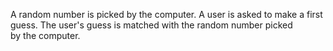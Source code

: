 A random number is picked by the computer. A user is asked to make a first guess. The user's guess is matched with the random number picked by the computer.
